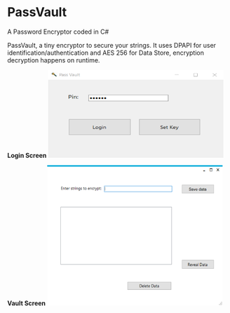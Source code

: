 # PassVault
A Password Encryptor coded in C#

PassVault, a tiny encryptor to secure your strings. It uses DPAPI for user identification/authentication and AES 256 for Data Store, encryption decryption happens on runtime.

**Login Screen**
<img src="https://raw.githubusercontent.com/seriousdoge/PassVault/master/PassVault/Login.png" width="400" height="200" />


**Vault Screen**
<img src="https://raw.githubusercontent.com/seriousdoge/PassVault/master/PassVault/Vault.png" width="400" height="320" />

